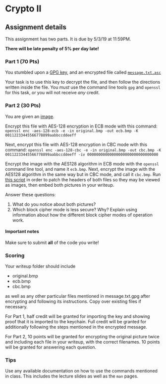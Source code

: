 # Crypto II

## Assignment details

This assignment has two parts. It is due by 5/3/19 at 11:59PM.

**There will be late penalty of 5% per day late!**

### Part 1 (70 Pts)

You stumbled upon a [GPG key](key.asc), and an encrypted file called
[`message.txt.asc`](message.txt.asc)

Your task is to use this key to decrypt the file, and then follow the directions
written inside the file. You *must* use the command line tools `gpg` and
`openssl` for this task, or you will not receive *any* credit.

### Part 2 (30 Pts)

You are given an [image](original.bmp).

Encrypt this file with AES-128 encryption in ECB mode with this command:
`openssl enc -aes-128-ecb -e -in original.bmp -out ecb.bmp -K 00112233445566778899aabbccddeeff`

Next, encrypt this file with AES-128 encryption in CBC mode with this command:
`openssl enc -aes-128-cbc -e -in original.bmp -out cbc.bmp -K 00112233445566778899aabbccddeeff -iv 00000000000000000000000000000000`

Encrypt the image with the AES128 algorithm in ECB mode with the `openssl`
command line tool, and name it `ecb.bmp`. Next, encrypt the image with the
AES128 algorithm in the same way but in CBC mode, and call it `cbc.bmp`. Run
[this script](writeup/fix.sh) in order to patch the headers of both files so
they may be viewed as images, then embed both pictures in your writeup.

Answer these questions:

1. What do you notice about both pictures?
2. Which block cipher mode is less secure? Why? Explain using information about
   how the different block cipher modes of operation work.

#### Important notes

Make sure to submit **all** of the code you write!

### Scoring

Your writeup folder should include

* original.bmp
* ecb.bmp
* cbc.bmp

as well as any other particular files mentioned in message.txt.gpg after
encrypting and following its instructions. Copy over existing files if
necessary.

For Part 1, half credit will be granted for importing the key and showing proof
that it is imported to the keychain. Full credit will be granted for
additionally following the steps mentioned in the encrypted message.

For Part 2, 10 points will be granted for encrypting the original picture twice
and including each file in your writeup, with the correct filenames. 10 points
will be granted for answering each question.

### Tips

Use any available documentation on how to use the commands mentioned in class.
This includes the lecture slides as well as the `man` pages.
